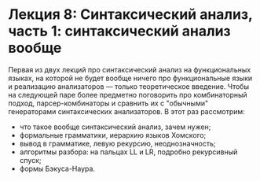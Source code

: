 # Лекция 8: Синтаксический анализ, часть 1: синтаксический анализ вообще

Первая из двух лекций про синтаксический анализ на функциональных языках, на которой не будет вообще ничего про функциональные языки и реализацию анализаторов — только теоретическое введение. Чтобы на следующей паре более предметно поговорить про комбинаторный подход, парсер-комбинаторы и сравнить их с "обычными" генераторами синтаксических анализаторов. В этот раз рассмотрим:

- что такое вообще синтаксический анализ, зачем нужен;
- формальные грамматики, иерархию языков Хомского;
- вывод в грамматике, левую рекурсию, неоднозначность;
- алгоритмы разбора: на пальцах LL и LR, подробно рекурсивный спуск;
- формы Бэкуса-Наура.